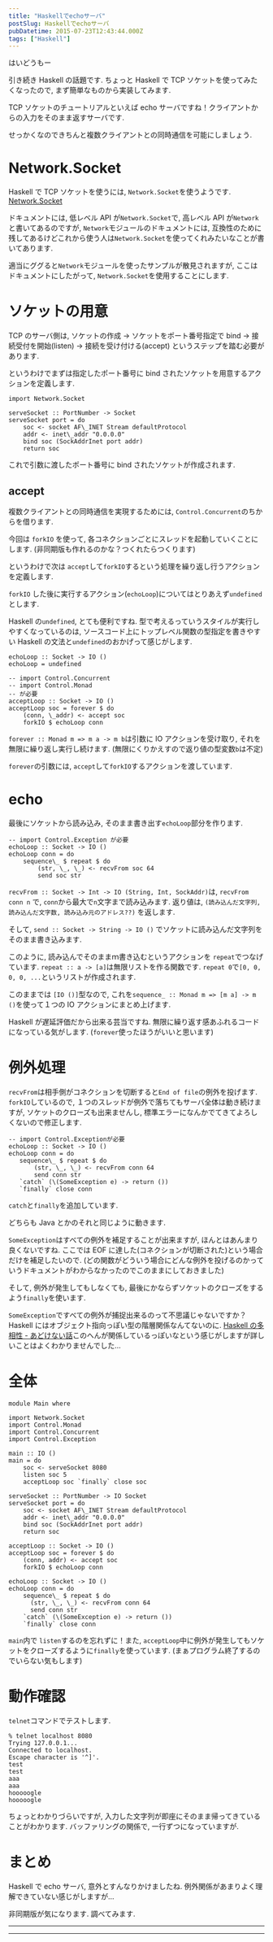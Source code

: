 ```yaml
---
title: "Haskellでechoサーバ"
postSlug: Haskellでechoサーバ
pubDatetime: 2015-07-23T12:43:44.000Z
tags: ["Haskell"]
---
```


はいどうもー

引き続き Haskell の話題です. ちょっと Haskell で TCP ソケットを使ってみたくなったので, まず簡単なものから実装してみます.

TCP ソケットのチュートリアルといえば echo サーバですね！クライアントからの入力をそのまま返すサーバです.

せっかくなのできちんと複数クライアントとの同時通信を可能にしましょう.

# Network.Socket

Haskell で TCP ソケットを使うには, `Network.Socket`を使うようです. [Network.Socket](http://hackage.haskell.org/package/network-2.6.2.1/docs/Network-Socket.html)

ドキュメントには, 低レベル API が`Network.Socket`で, 高レベル API が`Network`と書いてあるのですが, `Network`モジュールのドキュメントには, 互換性のために残してあるけどこれから使う人は`Network.Socket`を使ってくれみたいなことが書いてあります.

適当にググると`Network`モジュールを使ったサンプルが散見されますが, ここはドキュメントにしたがって, `Network.Socket`を使用することにします.

# ソケットの用意

TCP のサーバ側は, ソケットの作成 -> ソケットをポート番号指定で bind -> 接続受付を開始(listen) -> 接続を受け付ける(accept) というステップを踏む必要があります.

というわけでまずは指定したポート番号に bind されたソケットを用意するアクションを定義します.

```
import Network.Socket

serveSocket :: PortNumber -> Socket
serveSocket port = do
    soc <- socket AF\_INET Stream defaultProtocol
    addr <- inet\_addr "0.0.0.0"
    bind soc (SockAddrInet port addr)
    return soc

```

これで引数に渡したポート番号に bind されたソケットが作成されます.

## accept

複数クライアントとの同時通信を実現するためには, `Control.Concurrent`のちからを借ります.

今回は `forkIO` を使って, 各コネクションごとにスレッドを起動していくことにします. (非同期版も作れるのかな？つくれたらつくります)

というわけで次は `accept`して`forkIO`するという処理を繰り返し行うアクションを定義します.

`forkIO` した後に実行するアクション(`echoLoop`)についてはとりあえず`undefined`とします.

Haskell の`undefined`, とても便利ですね. 型で考えるっていうスタイルが実行しやすくなっているのは, ソースコード上にトップレベル関数の型指定を書きやすい Haskell の文法と`undefined`のおかげって感じがします.

```
echoLoop :: Socket -> IO ()
echoLoop = undefined

-- import Control.Concurrent
-- import Control.Monad
-- が必要
acceptLoop :: Socket -> IO ()
acceptLoop soc = forever $ do
    (conn, \_addr) <- accept soc
    forkIO $ echoLoop conn

```

`forever :: Monad m => m a -> m b`は引数に IO アクションを受け取り, それを無限に繰り返し実行し続けます. (無限にくりかえすので返り値の型変数`b`は不定)

`forever`の引数には, `accept`して`forkIO`するアクションを渡しています.

# echo

最後にソケットから読み込み, そのまま書き出す`echoLoop`部分を作ります.

```
-- import Control.Exception が必要
echoLoop :: Socket -> IO ()
echoLoop conn = do
    sequence\_ $ repeat $ do
        (str, \_, \_) <- recvFrom soc 64
        send soc str

```

`recvFrom :: Socket -> Int -> IO (String, Int, SockAddr)`は, `recvFrom conn n` で, `conn`から最大で`n`文字まで読み込みます.
返り値は, `(読み込んだ文字列, 読み込んだ文字数, 読み込み元のアドレス??)` を返します.

そして, `send :: Socket -> String -> IO ()` でソケットに読み込んだ文字列をそのまま書き込みます.

このように, 読み込んでそのままｍ書き込むというアクションを `repeat`でつなげています. `repeat :: a -> [a]`は無限リストを作る関数です. `repeat 0`で`[0, 0, 0, 0, ...`というリストが作成されます.

このままでは `[IO ()]`型なので, これを`sequence_ :: Monad m => [m a] -> m ()`を使って１つの IO アクションにまとめ上げます.

Haskell が遅延評価だから出来る芸当ですね. 無限に繰り返す感あふれるコードになっている気がします. (`forever`使ったほうがいいと思います)

# 例外処理

`recvFrom`は相手側がコネクションを切断すると`End of file`の例外を投げます. `forkIO`しているので, １つのスレッドが例外で落ちてもサーバ全体は動き続けますが, ソケットのクローズも出来ませんし, 標準エラーになんかでてきてよろしくないので修正します.

```
-- import Control.Exceptionが必要
echoLoop :: Socket -> IO ()
echoLoop conn = do
   sequence\_ $ repeat $ do
       (str, \_, \_) <- recvFrom conn 64
       send conn str
   `catch` (\(SomeException e) -> return ())
   `finally` close conn

```

`catch`と`finally`を追加しています.

どちらも Java とかのそれと同じように動きます.

`SomeException`はすべての例外を補足することが出来ますが, ほんとはあんまり良くないですね. ここでは EOF に達した(コネクションが切断された)という場合だけを補足したいので. (どの関数がどういう場合にどんな例外を投げるのかっていうドキュメントがわからなかったのでこのままにしておきました)

そして, 例外が発生してもしなくても, 最後にかならずソケットのクローズをするよう`finally`を使います.

`SomeException`ですべての例外が捕捉出来るのって不思議じゃないですか？Haskell にはオブジェクト指向っぽい型の階層関係なんてないのに.
[Haskell の多相性 - あどけない話](http://d.hatena.ne.jp/kazu-yamamoto/20081024/1224819961)このへんが関係しているっぽいなという感じがしますが詳しいことはよくわかりませんでした...

# 全体

```
module Main where

import Network.Socket
import Control.Monad
import Control.Concurrent
import Control.Exception

main :: IO ()
main = do
    soc <- serveSocket 8080
    listen soc 5
    acceptLoop soc `finally` close soc

serveSocket :: PortNumber -> IO Socket
serveSocket port = do
    soc <- socket AF\_INET Stream defaultProtocol
    addr <- inet\_addr "0.0.0.0"
    bind soc (SockAddrInet port addr)
    return soc

acceptLoop :: Socket -> IO ()
acceptLoop soc = forever $ do
    (conn, addr) <- accept soc
    forkIO $ echoLoop conn

echoLoop :: Socket -> IO ()
echoLoop conn = do
    sequence\_ $ repeat $ do
      (str, \_, \_) <- recvFrom conn 64
      send conn str
    `catch` (\(SomeException e) -> return ())
    `finally` close conn

```

`main`内で `listen`するのを忘れずに！また, `acceptLoop`中に例外が発生してもソケットをクローズするように`finally`を使っています. (まぁプログラム終了するのでいらない気もします)

# 動作確認

`telnet`コマンドでテストします.

```
% telnet localhost 8080
Trying 127.0.0.1...
Connected to localhost.
Escape character is '^]'.
test
test
aaa
aaa
hooooogle
hooooogle
```

ちょっとわかりづらいですが, 入力した文字列が即座にそのまま帰ってきていることがわかります. バッファリングの関係で, 一行ずつになっていますが.

# まとめ

Haskell で echo サーバ, 意外とすんなりかけましたね. 例外関係があまりよく理解できていない感じがしますが...

非同期版が気になります. 調べてみます.

---

---
